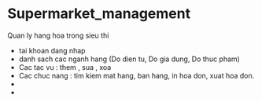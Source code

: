 # Supermarket_management

Quan ly hang hoa trong sieu thi

- tai khoan dang nhap
- danh sach cac nganh hang (Do dien tu, Do gia dung,  Do thuc pham)
- Cac tac vu : them , sua , xoa 
- Cac chuc nang : tim kiem mat hang, ban hang, in hoa don, xuat hoa don.
- 
- 